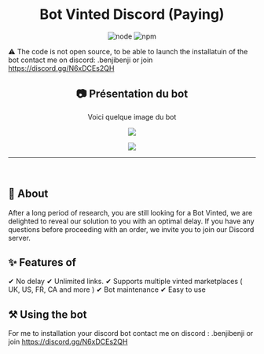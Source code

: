 <h1 align="center">Bot Vinted Discord (Paying) </h1>

<p align="center">
  <img alt="node" src="https://img.shields.io/node/v/discord.js?style=for-the-badge">
  <img alt="npm" src="https://img.shields.io/npm/v/discord.js?label=Discord.js&style=for-the-badge">
</p>

:warning: The code is not open source, to be able to launch the installatuin of the bot contact me on discord: .benjibenji or join https://discord.gg/N6xDCEs2QH

<h2 align="center">📷 Présentation du bot</h2>
<p align="center">Voici quelque image du bot</p>
<p align="center">
<img align="center" src="https://media.discordapp.net/attachments/1143867667258806402/1143891090726989864/Capture_decran_2023-08-23_a_14.53.40.png?width=3744&height=2168"></img>
</p>
<p align="center">
 <img src="https://media.discordapp.net/attachments/1144237851194703892/1144697970713960478/image.png?width=1562&height=1920"></img>
 </p>
<hr>


<br>



## :dart: About

After a long period of research, you are still looking for a Bot Vinted, we are delighted to reveal our solution to you with an optimal delay. If you have any questions before proceeding with an order, we invite you to join our Discord server.

## :sparkles: Features of

✔ No delay 
✔ Unlimited links. 
✔ Supports multiple vinted marketplaces ( UK, US, FR, CA and more )
✔ Bot maintenance
✔ Easy to use

## :hammer_and_pick: Using the bot

For me to installation your discord bot contact me on discord : .benjibenji or join https://discord.gg/N6xDCEs2QH
